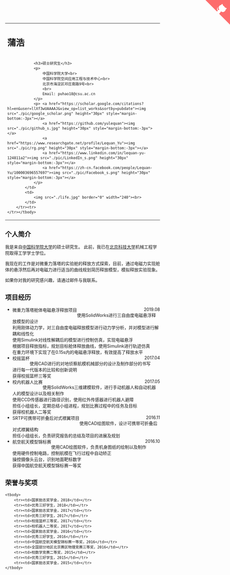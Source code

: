 <html >
<body>
	
<div id="layout-content" style="margin-top:25px">
 <a href="https://github.com/SUPPH" class="github-corner"><svg width="80" height="80" viewBox="0 0 250 250" style="fill:#FD6C6C; color:#fff; position: absolute; top: 0; border: 0; right: 0;"><path d="M0,0 L115,115 L130,115 L142,142 L250,250 L250,0 Z"></path><path d="M128.3,109.0 C113.8,99.7 119.0,89.6 119.0,89.6 C122.0,82.7 120.5,78.6 120.5,78.6 C119.2,72.0 123.4,76.3 123.4,76.3 C127.3,80.9 125.5,87.3 125.5,87.3 C122.9,97.6 130.6,101.9 134.4,103.2" fill="currentColor" style="transform-origin: 130px 106px;" class="octo-arm"></path><path d="M115.0,115.0 C114.9,115.1 118.7,116.5 119.8,115.4 L133.7,101.6 C136.9,99.2 139.9,98.4 142.2,98.6 C133.8,88.0 127.5,74.4 143.8,58.0 C148.5,53.4 154.0,51.2 159.7,51.0 C160.3,49.4 163.2,43.6 171.4,40.1 C171.4,40.1 176.1,42.5 178.8,56.2 C183.1,58.6 187.2,61.8 190.9,65.4 C194.5,69.0 197.7,73.2 200.1,77.6 C213.8,80.2 216.3,84.9 216.3,84.9 C212.7,93.1 206.9,96.0 205.4,96.6 C205.1,102.4 203.0,107.8 198.3,112.5 C181.9,128.9 168.3,122.5 157.7,114.1 C157.9,116.9 156.7,120.9 152.7,124.9 L141.0,136.5 C139.8,137.7 141.6,141.9 141.8,141.8 Z" fill="currentColor" class="octo-body"></path></svg></a><style>.github-corner:hover .octo-arm{animation:octocat-wave 560ms ease-in-out}@keyframes octocat-wave{0%,100%{transform:rotate(0)}20%,60%{transform:rotate(-25deg)}40%,80%{transform:rotate(10deg)}}@media (max-width:500px){.github-corner:hover .octo-arm{animation:none}.github-corner .octo-arm{animation:octocat-wave 560ms ease-in-out}}</style>

<table>
	<tbody>
		<tr>
			<td width="670">
				<div id="toptitle">					
					<h1>蒲浩</h1><h1>
				</h1></div>

				<h3>硕士研究生</h3>
				<p>
					中国科学院大学<br>
					中国科学院空间应用工程与技术中心<br>
					北京市海淀区邓庄南路9号<br>
					<br>
					Email: puhao18@csu.ac.cn 
				</p>
				<p> <a href="https://scholar.google.com/citations?hl=en&user=llXf3wUAAAAJ&view_op=list_works&sortby=pubdate"><img src="./pic/google_scholar.png" height="30px" style="margin-bottom:-3px"></a>
					<a href="https://github.com/yulequan"><img src="./pic/github_s.jpg" height="30px" style="margin-bottom:-3px"></a>
					<a href="https://www.researchgate.net/profile/Lequan_Yu"><img src="./pic/rg.png" height="30px" style="margin-bottom:-3px"></a>
					<a href="https://www.linkedin.com/in/lequan-yu-124811a2"><img src="./pic/LinkedIn_s.png" height="30px" style="margin-bottom:-3px"></a>
					<a href="https://zh-cn.facebook.com/people/Lequan-Yu/100003696557697"><img src="./pic/Facebook_s.png" height="30px" style="margin-bottom:-3px"></a>
				</p>
			</td>
			<td>
				<img src="./life.jpg" border="0" width="240"><br>
			</td>
		</tr><tr>
	</tr></tbody>
</table>


<h2>个人简介</h2>
<p>
	我是来自<a href="https://www.ucas.ac.cn/">中国科学院大学</a>的硕士研究生。 此前，我已在<a href="https://www.ustb.edu.cn/">北京科技大学</a>机械工程学院取得工学学士学位。
</p>
<p>
	我现在的工作是对微重力落塔的实验舱的释放方式探索，目前，通过电磁力实现舱体的悬浮然后再对电磁力进行适当的曲线规划简历释放模型，模拟释放实验现象。
</p> 

<p>
	如果你对我的研究感兴趣，请通过邮件与我联系。
</p>

<h2>项目经历</h2>
<ul>
	<li>
		<div style="float:left; text-align:left">微重力落塔舱体电磁悬浮释放项目</div> <div style="float:right; text-align:right">2019.08</div><br>
		使用SolidWorks进行三自由度电磁悬浮释放模型的设计<br>
		利用刚体动力学，对三自由度电磁释放模型进行动力学分析，并对模型进行解耦和线性化<br>
		使用Simulink对线性解耦后的模型进行控制仿真，实现电磁悬浮<br>
		根据项目释放指标，规划目标舱体释放曲线，使用Simulink进行轨迹仿真<br>
		在重力环境下实现了在0.15s内的电磁悬浮释放，有效提高了释放水平<br>
	</li>
	<li>
		<div style="float:left; text-align:left">校摇篮杯</div> <div style="float:right; text-align:right">2017.04</div><br>
		使用CAD进行的对地侦察航模机械部分的设计及制作部分的书写<br>
 		进行每一代版本的比较和创新说明<br>
 		获得校摇篮杯三等奖<br>
	</li>
	<li>
		<div style="float:left; text-align:left">校内机器人比赛</div> <div style="float:right; text-align:right">2017.05</div><br>
		使用SolidWorks三维建模软件，进行手动机器人和自动机器人的模型设计以及相关制作<br>
 		使用CCD传感器进行路径识别，使用红外传感器进行机器人避障<br>
 		担任小组组长，定期总结小组进程，规划比赛过程中的任务及目标<br>
 		获得校机器人二等奖<br>
	</li>
	<li>
		<div style="float:left; text-align:left">SRTP可携带可折叠后对式襟翼项目</div> <div style="float:right; text-align:right">2016.11</div><br>
		使用CAD绘图软件，设计可携带可折叠后对式襟翼结构<br>
 		担任小组组长，负责研究报告的总结及项目的进展及规划<br>
	</li>
	<li>
		<div style="float:left; text-align:left">航空航天模型锦标赛</div> <div style="float:right; text-align:right">2016.10</div><br>
		使用CAD绘图软件，负责机身图纸的绘制以及制作<br>
 		使用硬件控制电路，控制航模在飞行过程中自动矫正<br>
 		操控摄像头云台，识别地面靶标数字<br>
 		获得中国航空航天模型锦标赛一等奖<br>
	</li>
</ul>

<h2>荣誉与奖项</h2>
<table style="border-spacing:2px">
	
	<tbody>		
		<tr><td>国家励志奖学金，2018</td></tr>
		<tr><td>优秀三好学生，2018</td></tr>
		<tr><td>国家励志奖学金，2017</td></tr>
		<tr><td>优秀三好学生，2017</td></tr>
		<tr><td>校摇篮杯三等奖，2017</td></tr>
		<tr><td>校机器人二等奖，2017</td></tr>
		<tr><td>国家励志奖学金，2016</td></tr>
		<tr><td>优秀三好学生，2016</td></tr>
		<tr><td>中国航空航天模型锦标赛一等奖，2016</td></tr>
		<tr><td>全国部分地区北京赛区物理竞赛三等奖，2016</td></tr>
		<tr><td>校数学竞赛二等奖，2015</td></tr>
		<tr><td>优秀三好学生，2015</td></tr>
		<tr><td>国家励志奖学金，2015</td></tr>		
	</tbody>
</table>

</body></html>
